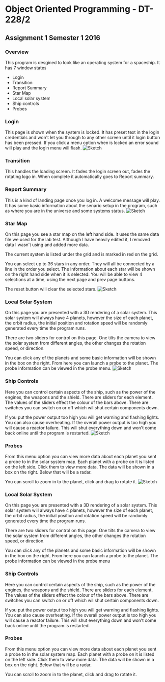 # Object Oriented  Programming - DT-228/2
## Assignment 1 Semester 1 2016

### Overview
This program is desgined to look like an operating system for a spaceship. 
It has 7 window states

- Login
- Transition
- Report Summary
- Star Map
- Local solar system
- Ship controls
- Probes

### Login

This page is shown when the system is locked. It has preset text in the login credentials and won't 
let you through to any other screen until it login button has been pressed. If you click a menu option when 
is locked an error sound will play and the login menu will flash.
![Sketch](http://i.imgur.com/sdjvFzI.jpg)

### Transition

This handles the loading screen. It fades the login screen out, fades the rotating logo in. 
When complete it automatically goes to Report summary.

### Report Summary

This is a kind of landing page once you log in. A welcome message will play. It has some basic information about the senario setup
in the program, such as where you are in the universe and some systems status.
![Sketch](http://imgur.com/aR5dqcn.jpg)

### Star Map

On this page you see a star map on the left hand side. It uses the same data file we used for the lab test.
Although I have heavily edited it, I removed data I wasn't using and added more data. 

The current system is listed under the grid and is marked in red on the grid.

You can select up to 36 stars in any order. They will all be connected by a line in the order you select.
The information about each star will be shown on the right hand side when it is selected. You will be able 
to view 4 selections at a time, using the next page and prev page buttons.

The reset button will clear the selected stars.
![Sketch](http://imgur.com/4XEePtH.jpg)

### Local Solar System

On this page you are presented with a 3D rendering of a solar system. This solar system will always have 4 planets,
however the size of each planet, the orbit radius, the initial position and rotation speed will be randomly generated
every time the program runs.

There are two sliders for control on this page. One tilts the camera to view the solar system from different angles,
the other changes the rotation speed, or direction.

You can click any of the planets and some basic information will be shown in the box on the right.
From here you can launch a probe to the planet. The probe information can be viewed in the probe menu.
![Sketch](http://imgur.com/YZgEN2n.jpg)

### Ship Controls

Here you can control certain aspects of the ship, such as the power of the engines, the weapons and the shield.
There are sliders for each element. The values of the sliders effect the colour of the bars above. There are switches
you can switch on or off which wil shut certain components down.

If you put the power output too high you will get warning and flashing lights. You can also cause overheating. If the overall
power output is too high you will cause a reactor failure. This will shut everything down and won't come back online
until the program is restarted.
![Sketch](http://imgur.com/xBDmo8W.jpg)

### Probes

From this menu option you can view more data about each planet you sent a probe to in the solar system map.
Each planet with a probe on it is listed on the left side. Click them to view more data.
The data will be shown in a box on the right. Below that will be a radar.

You can scroll to zoom in to the planet, click and drag to rotate it.
![Sketch](http://imgur.com/jStTq2w.jpg)




### Local Solar System

On this page you are presented with a 3D rendering of a solar system. This solar system will always have 4 planets,
however the size of each planet, the orbit radius, the initial position and rotation speed will be randomly generated
every time the program runs.

There are two sliders for control on this page. One tilts the camera to view the solar system from different angles,
the other changes the rotation speed, or direction.

You can click any of the planets and some basic information will be shown in the box on the right.
From here you can launch a probe to the planet. The probe information can be viewed in the probe menu

### Ship Controls

Here you can control certain aspects of the ship, such as the power of the engines, the weapons and the shield.
There are sliders for each element. The values of the sliders effect the colour of the bars above. There are switches
you can switch on or off which wil shut certain components down.

If you put the power output too high you will get warning and flashing lights. You can also cause overheating. If the overall
power output is too high you will cause a reactor failure. This will shut everything down and won't come back online
until the program is restarted.

### Probes

From this menu option you can view more data about each planet you sent a probe to in the solar system map.
Each planet with a probe on it is listed on the left side. Click them to view more data.
The data will be shown in a box on the right. Below that will be a radar.

You can scroll to zoom in to the planet, click and drag to rotate it.


